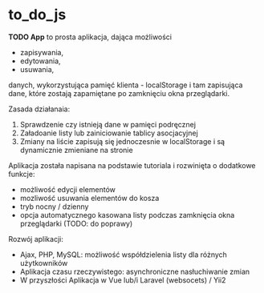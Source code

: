 # to_do_js

<b>TODO App</b> to prosta aplikacja, dająca możliwości
- zapisywania,
- edytowania,
- usuwania,

danych, wykorzystująca pamięć klienta - localStorage i tam zapisująca dane, które zostają zapamiętane po zamknięciu okna przeglądarki.

Zasada działanaia:
<ol>
<li>Sprawdzenie czy istnieją dane w pamięci podręcznej</li>
<li>Załadoanie listy lub zainiciowanie tablicy asocjacyjnej</li>
<li>Zmiany na liście zapisują się jednoczesnie w localStorage i są dynamicznie zmieniane na stronie</li>
</ol>

Aplikacja została napisana na podstawie tutoriala i rozwinięta o dodatkowe funkcje:
- możliwość edycji elementów
- mozliwość usuwania elementów do kosza
- tryb nocny / dzienny
- opcja automatycznego kasowana listy podczas zamknięcia okna przeglądarki (TODO: do poprawy)

Rozwój aplikacji:
- Ajax, PHP, MySQL: możliwość współdzielenia listy dla różnych użytkowników
- Aplikacja czasu rzeczywistego: asynchroniczne nasłuchiwanie zmian
- W przyszłości Aplikacja w Vue lub/i Laravel (websocets) / Yii2

